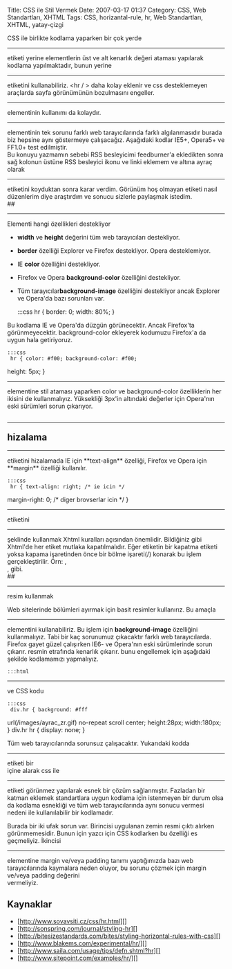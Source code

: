 Title: CSS ile  Stil Vermek
Date: 2007-03-17 01:37
Category: CSS, Web Standartları, XHTML
Tags: CSS, horizantal-rule, hr, Web Standartları, XHTML, yatay-çizgi

CSS ile birlikte kodlama yaparken bir çok yerde <hr/> etiketi yerine
elementlerin üst ve alt kenarlık değeri ataması yapılarak kodlama
yapılmaktadır, bunun yerine <hr /> etiketini kullanabiliriz. <hr / >
daha kolay eklenir ve css desteklemeyen araçlarda sayfa görünümünün
bozulmasını engeller.

<!--more-->

<hr> elementinin kullanımı da kolaydır. <hr> elementinin tek sorunu
farklı web tarayıcılarında farklı algılanmasıdır burada biz hepsine aynı
göstermeye çalışacağız. Aşağıdaki kodlar IE5+, Opera5+ ve FF1.0+ test
edilmiştir.

<div class="ekstrabilgi">
Bu konuyu yazmamın sebebi RSS besleyicimi feedburner'a ekledikten sonra
sağ kolonun üstüne RSS besleyici ikonu ve linki eklemem ve altına ayraç
olarak <hr /> etiketini koyduktan sonra karar verdim. Görünüm hoş
olmayan etiketi nasıl düzenlerim diye araştırdım ve sonucu sizlerle
paylaşmak istedim.

</div>
## <hr> Elementi hangi özellikleri destekliyor

-   **width** ve **height** değerini tüm web tarayıcıları destekliyor.
-   **border** özelliği Explorer ve Firefox destekliyor. Opera
    desteklemiyor.
-   IE **color** özelliğini destekliyor.
-   Firefox ve Opera **background-color** özelliğini destekliyor.
-   Tüm tarayıcılar**background-image** özelliğini destekliyor ancak
    Explorer ve Opera'da bazı sorunları var.

	:::css
	 hr { border: 0; width: 80%; } 

Bu kodlama IE ve Opera'da düzgün görünecektir. Ancak Firefox'ta
görünmeyecektir. background-color ekleyerek kodumuzu Firefox'a da uygun
hala getiriyoruz.

	:::css
	 hr { color: #f00; background-color: #f00;
height: 5px; } 

<hr / > elementine stil ataması yaparken color ve background-color
özelliklerin her ikisini de kullanmalıyız. Yüksekliği 3px'in altındaki
değerler için Opera'nın eski sürümleri sorun çıkarıyor.

## <hr /> hizalama

<hr /> etiketini hizalamada IE için **text-align** özelliği, Firefox
ve Opera için **margin** özelliği kullanılır.

	:::css
	 hr { text-align: right; /* ie icin */
margin-right: 0; /* diger brovserlar icin */ } 

<div class="ekstrabilgi">
<hr> etiketini <hr /> şeklinde kullanmak Xhtml kuralları açısından
önemlidir. Bildiğiniz gibi Xhtml'de her etiket mutlaka kapatılmalıdır.
Eğer etiketin bir kapatma etiketi yoksa kapama işaretinden önce bir
bölme işareti(/) konarak bu işlem gerçekleştirilir. Örn: <img src=""
/>, <br />, <meta /> gibi.

</div>
## <hr/> resim kullanmak

Web sitelerinde bölümleri ayırmak için basit resimler kullanırız. Bu
amaçla <hr /> elementini kullanabiliriz. Bu işlem için
**background-image** özelliğini kullanmalıyız. Tabi bir kaç sorunumuz
çıkacaktır farklı web tarayıcılarda. Firefox gayet güzel çalışırken IE6-
ve Opera'nın eski sürümlerinde sorun çıkarır. resmin etrafında kenarlık
çıkarır. bunu engellemek için aşağıdaki şekilde kodlamamızı yapmalıyız.

	:::html
	

<div class="hr">

* * * * *

</div>


ve CSS kodu

	:::css
	 div.hr { background: #fff
url(/images/ayrac_zr.gif) no-repeat scroll center; height:28px;
width:180px; } div.hr hr { display: none; } 

Tüm web tarayıcılarında sorunsuz çalışacaktır. Yukarıdaki kodda <hr />
etiketi bir <div> içine alarak css ile <hr /> etiketi görünmez
yapılarak esnek bir çözüm sağlanmıştır. Fazladan bir katman eklemek
standartlara uygun kodlama için istenmeyen bir durum olsa da kodlama
esnekliği ve tüm web tarayıcılarında aynı sonucu vermesi nedeni ile
kullanılabilir bir kodlamadır.

Burada bir iki ufak sorun var. Birincisi uygulanan zemin resmi çıktı
alırken görünmemesidir. Bunun için yazcı için CSS kodlarken bu özelliği
es geçmeliyiz. İkincisi <hr> elementine margin ve/veya padding tanımı
yaptığımızda bazı web tarayıcılarında kaymalara neden oluyor, bu sorunu
çözmek için margin ve/veya padding değerini <div> vermeliyiz.

## Kaynaklar

-   [http://www.sovavsiti.cz/css/hr.html][]
-   [http://sonspring.com/journal/styling-hr][]
-   [http://bitesizestandards.com/bites/styling-horizontal-rules-with-css][]
-   [http://www.blakems.com/experimental/hr/][]
-   [http://www.saila.com/usage/tips/defn.shtml?hr][]
-   [http://www.sitepoint.com/examples/hr/][]

</p>

  [http://www.sovavsiti.cz/css/hr.html]: http://www.sovavsiti.cz/css/hr.html
  [http://sonspring.com/journal/styling-hr]: http://sonspring.com/journal/styling-hr
  [http://bitesizestandards.com/bites/styling-horizontal-rules-with-css]: http://bitesizestandards.com/bites/styling-horizontal-rules-with-css
  [http://www.blakems.com/experimental/hr/]: http://www.blakems.com/experimental/hr/
  [http://www.saila.com/usage/tips/defn.shtml?hr]: http://www.saila.com/usage/tips/defn.shtml?hr
  [http://www.sitepoint.com/examples/hr/]: http://www.sitepoint.com/examples/hr/
